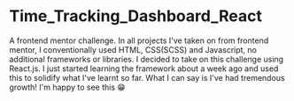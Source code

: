 # Time_Tracking_Dashboard_React
A frontend mentor challenge.
In all projects I've taken on from frontend mentor, I conventionally used HTML, CSS(SCSS) and Javascript, no additional frameworks or libraries.
I decided to take on this challenge using React.js. I just started learning the framework about a week ago and used this to solidify what I've learnt so far.
What I can say is I've had tremendous growth! I'm happy to see this 😁
